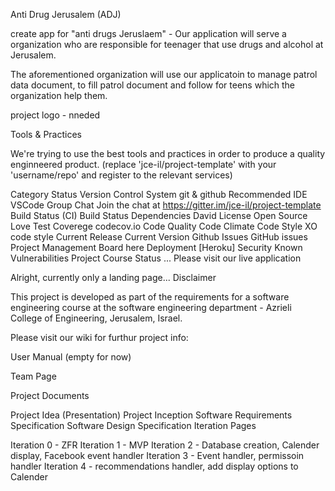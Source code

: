 Anti Drug Jerusalem (ADJ)

create app for "anti drugs Jeruslaem" - Our application will serve a organization who are responsible for teenager that use drugs and alcohol at Jerusalem.

The aforementioned organization will use our applicatoin to manage patrol data document, to fill patrol document and follow for teens which the organization help them.

project logo - nneded

Tools & Practices

We're trying to use the best tools and practices in order to produce a quality enginneered product. (replace 'jce-il/project-template' with your 'username/repo' and register to the relevant services)

Category	Status
Version Control System	git & github
Recommended IDE	VSCode
Group Chat	Join the chat at https://gitter.im/jce-il/project-template
Build Status (CI)	Build Status
Dependencies	David
License	Open Source Love
Test Coverege	codecov.io
Code Quality	Code Climate
Code Style	XO code style
Current Release	Current Version
Github Issues	GitHub issues
Project Management Board	here
Deployment	[Heroku]
Security	Known Vulnerabilities
Project Course Status	...
Please visit our live application

Alright, currently only a landing page...
Disclaimer

This project is developed as part of the requirements for a software engineering course at the software engineering department - Azrieli College of Engineering, Jerusalem, Israel.

Please visit our wiki for furthur project info:

User Manual (empty for now)

Team Page

Project Documents

Project Idea (Presentation)
Project Inception
Software Requirements Specification
Software Design Specification
Iteration Pages

Iteration 0 - ZFR
Iteration 1 - MVP
Iteration 2 - Database creation, Calender display, Facebook event handler
Iteration 3 - Event handler, permissoin handler
Iteration 4 - recommendations handler, add display options to Calender
